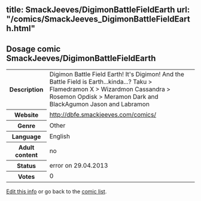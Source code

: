 title: SmackJeeves/DigimonBattleFieldEarth
url: "/comics/SmackJeeves_DigimonBattleFieldEarth.html"
---
Dosage comic SmackJeeves/DigimonBattleFieldEarth
-----------------------------------------

<p id="msg"></p>
<script type="text/javascript">
if (window.location.search === '?edit_info_mail=sent_ok') {
  var elem = document.getElementById("msg");
  elem.innerHTML = 'Edited information sucessfully sent.';
  elem.className = 'ok';
}
</script>
<table class="comicinfo">
<tr>
<th>Description</th><td>Digimon Battle Field Earth! It's Digimon! And the Battle Field is Earth...kinda...? Taku &gt; Flamedramon X &gt; Wizardmon Cassandra &gt; Rosemon Opdisk &gt; Meramon Dark and BlackAgumon Jason and Labramon</td>
</tr>
<tr>
<th>Website</th><td><a href="http://dbfe.smackjeeves.com/comics/">http://dbfe.smackjeeves.com/comics/</a></td>
</tr>
<tr>
<th>Genre</th><td>Other</td>
</tr>
<tr>
<th>Language</th><td>English</td>
</tr>
<tr>
<th>Adult content</th><td>no</td>
</tr>
<tr>
<th>Status</th><td>error on 29.04.2013</td>
</tr>
<tr>
<th>Votes</th><td>0</td>
</tr>
</table>

[Edit this info](SmackJeeves_DigimonBattleFieldEarth_edit.html) or go back to the [comic list](../comic-index.html).
